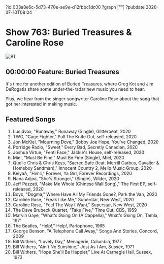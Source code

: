?id 003a8e6c-5d73-470e-ae9e-d12fbbc1dc00
?graph [""]
?pubdate 2020-07-10T08:04
# Show 763: Buried Treasures & Caroline Rose
![BT](https://api.wbez.org/v2/images/38753102-8740-4a6e-b52a-77716d049cae.jpg?width=960&height=450&mode=ASPECT_WIDTH)


## 00:00:00 Feature: Buried Treasures
It's time for another edition of Buried Treasures, where Greg Kot and Jim DeRogatis share some under-the-radar new music you need to hear. 

Plus, we hear from the singer-songwriter Caroline Rose about the song that got her interested in making music.

## Featured Songs 

1. Lucidvox, "Runaway," Runaway (Single), Glitterbeat, 2020
1. TWO, "Cage Fighter," Pull The Knife Out, self-released, 2020
1. Jon McKiel, "Mourning Dove," Bobby Joe Hope, You've Changed, 2020
1. Porridge Radio, "Sweet," Every Bad, Secretly Canadian, 2020
1. Joshua Virtue, "Fenti Face," Jackie's House, self-released, 2020
1. Miel, "Must Be Fine," Must Be Fine (Single), Miel, 2020
1. Quelle Chris & Chris Keys, "Sacred Safe (feat. Merrill Garbus, Cavalier & Homeboy Sandman)," Innocent Country 2, Mello Music Group, 2020
1. KeiyaA, "Hvnli," Forever, Ya Girl, Forever Recordings, 2020
1. Nana Adjoa, "She's Stronger," (Single), Wilder, 2020
1. Jeff Pezzati, "Make Me Whole (Chinese Wall Song)," The First EP, self-released, 2020
1. Boyo, "Dogma," Where Have All My Friends Gone?, Park the Van, 2020
1. Caroline Rose, "Freak Like Me," Superstar, New West, 2020
1. Caroline Rose, "Feel The Way I Want," Superstar, New West, 2020
1. The Dave Brubeck Quartet, "Take Five," Time Out, CBS, 1959
1. Marvin Gaye, "What's Going On (A Cappella)," What's Going On, Tamla, 1971
1. The Beatles, "Help!," Help!, Parlophone, 1965
1. George Benson, "A Telephone Call Away," Songs And Stories, Concord, 2009
1. Bill Withers, "Lovely Day," Menagerie, Columbia, 1977
1. Bill Withers, "Ain't No Sunshine," Just As I Am, Sussex, 1971
1. Bill Withers, "Hope She'll Be Happier," Live At Carnegie Hall, Sussex, 1973